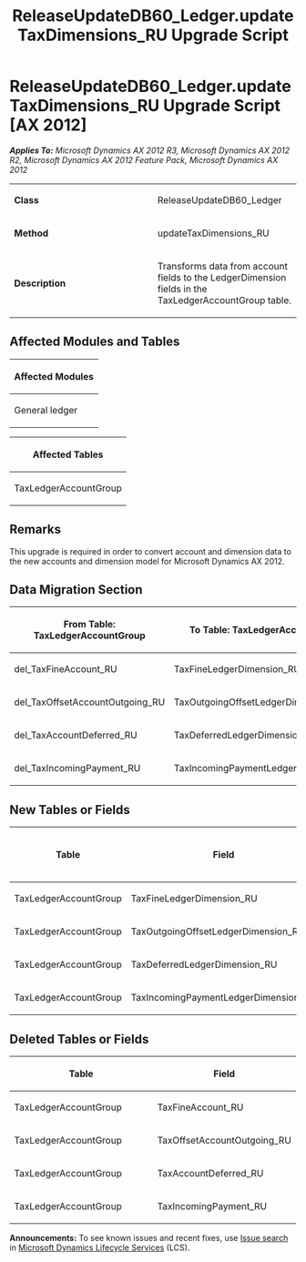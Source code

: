 ﻿---
title: ReleaseUpdateDB60_Ledger.updateTaxDimensions_RU Upgrade Script
TOCTitle: ReleaseUpdateDB60_Ledger.updateTaxDimensions_RU Upgrade Script
ms:assetid: b84db528-ffa0-cfa5-668d-6038ffc20ac9
ms:mtpsurl: https://msdn.microsoft.com/en-us/library/JJ737078(v=AX.60)
ms:contentKeyID: 49710760
ms.date: 05/18/2015
mtps_version: v=AX.60
---

# ReleaseUpdateDB60\_Ledger.updateTaxDimensions\_RU Upgrade Script [AX 2012]


_**Applies To:** Microsoft Dynamics AX 2012 R3, Microsoft Dynamics AX 2012 R2, Microsoft Dynamics AX 2012 Feature Pack, Microsoft Dynamics AX 2012_

<table>
<colgroup>
<col style="width: 50%" />
<col style="width: 50%" />
</colgroup>
<tbody>
<tr class="odd">
<td><p><strong>Class</strong></p></td>
<td><p>ReleaseUpdateDB60_Ledger</p></td>
</tr>
<tr class="even">
<td><p><strong>Method</strong></p></td>
<td><p>updateTaxDimensions_RU</p></td>
</tr>
<tr class="odd">
<td><p><strong>Description</strong></p></td>
<td><p>Transforms data from account fields to the LedgerDimension fields in the TaxLedgerAccountGroup table.</p></td>
</tr>
</tbody>
</table>


## Affected Modules and Tables

<table>
<colgroup>
<col style="width: 100%" />
</colgroup>
<thead>
<tr class="header">
<th><p>Affected Modules</p></th>
</tr>
</thead>
<tbody>
<tr class="odd">
<td><p>General ledger</p></td>
</tr>
</tbody>
</table>


<table>
<colgroup>
<col style="width: 100%" />
</colgroup>
<thead>
<tr class="header">
<th><p>Affected Tables</p></th>
</tr>
</thead>
<tbody>
<tr class="odd">
<td><p>TaxLedgerAccountGroup</p></td>
</tr>
</tbody>
</table>


## Remarks

This upgrade is required in order to convert account and dimension data to the new accounts and dimension model for Microsoft Dynamics AX 2012.

## Data Migration Section

<table>
<colgroup>
<col style="width: 50%" />
<col style="width: 50%" />
</colgroup>
<thead>
<tr class="header">
<th><p>From Table: TaxLedgerAccountGroup</p></th>
<th><p>To Table: TaxLedgerAccountGroup</p></th>
</tr>
</thead>
<tbody>
<tr class="odd">
<td><p>del_TaxFineAccount_RU</p></td>
<td><p>TaxFineLedgerDimension_RU</p></td>
</tr>
<tr class="even">
<td><p>del_TaxOffsetAccountOutgoing_RU</p></td>
<td><p>TaxOutgoingOffsetLedgerDimension_RU</p></td>
</tr>
<tr class="odd">
<td><p>del_TaxAccountDeferred_RU</p></td>
<td><p>TaxDeferredLedgerDimension_RU</p></td>
</tr>
<tr class="even">
<td><p>del_TaxIncomingPayment_RU</p></td>
<td><p>TaxIncomingPaymentLedgerDimension_RU</p></td>
</tr>
</tbody>
</table>


## New Tables or Fields

<table>
<colgroup>
<col style="width: 33%" />
<col style="width: 33%" />
<col style="width: 33%" />
</colgroup>
<thead>
<tr class="header">
<th><p>Table</p></th>
<th><p>Field</p></th>
<th><p>Extended Data Type</p>
<p>-or- Base Enum</p></th>
</tr>
</thead>
<tbody>
<tr class="odd">
<td><p>TaxLedgerAccountGroup</p></td>
<td><p>TaxFineLedgerDimension_RU</p></td>
<td><p>LedgerDimensionDefaultAccount</p></td>
</tr>
<tr class="even">
<td><p>TaxLedgerAccountGroup</p></td>
<td><p>TaxOutgoingOffsetLedgerDimension_RU</p></td>
<td><p>LedgerDimensionDefaultAccount</p></td>
</tr>
<tr class="odd">
<td><p>TaxLedgerAccountGroup</p></td>
<td><p>TaxDeferredLedgerDimension_RU</p></td>
<td><p>LedgerDimensionDefaultAccount</p></td>
</tr>
<tr class="even">
<td><p>TaxLedgerAccountGroup</p></td>
<td><p>TaxIncomingPaymentLedgerDimension_RU</p></td>
<td><p>LedgerDimensionDefaultAccount</p></td>
</tr>
</tbody>
</table>


## Deleted Tables or Fields

<table>
<colgroup>
<col style="width: 50%" />
<col style="width: 50%" />
</colgroup>
<thead>
<tr class="header">
<th><p>Table</p></th>
<th><p>Field</p></th>
</tr>
</thead>
<tbody>
<tr class="odd">
<td><p>TaxLedgerAccountGroup</p></td>
<td><p>TaxFineAccount_RU</p></td>
</tr>
<tr class="even">
<td><p>TaxLedgerAccountGroup</p></td>
<td><p>TaxOffsetAccountOutgoing_RU</p></td>
</tr>
<tr class="odd">
<td><p>TaxLedgerAccountGroup</p></td>
<td><p>TaxAccountDeferred_RU</p></td>
</tr>
<tr class="even">
<td><p>TaxLedgerAccountGroup</p></td>
<td><p>TaxIncomingPayment_RU</p></td>
</tr>
</tbody>
</table>

  
**Announcements:** To see known issues and recent fixes, use [Issue search](http://go.microsoft.com/fwlink/?linkid=389258) in [Microsoft Dynamics Lifecycle Services](http://go.microsoft.com/fwlink/?linkid=306505) (LCS).

